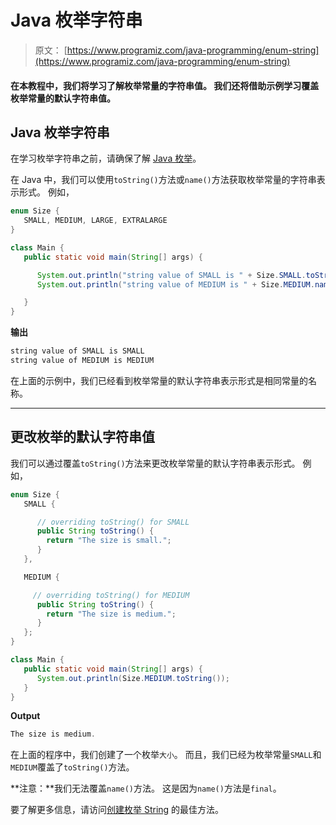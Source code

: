# Java 枚举字符串

> 原文： [https://www.programiz.com/java-programming/enum-string](https://www.programiz.com/java-programming/enum-string)

#### 在本教程中，我们将学习了解枚举常量的字符串值。 我们还将借助示例学习覆盖枚举常量的默认字符串值。

## Java 枚举字符串

在学习枚举字符串之前，请确保了解 [Java 枚举](https://www.programiz.com/java-programming/enums)。

在 Java 中，我们可以使用`toString()`方法或`name()`方法获取枚举常量的字符串表示形式。 例如，

```java
enum Size {
   SMALL, MEDIUM, LARGE, EXTRALARGE
}

class Main {
   public static void main(String[] args) {

      System.out.println("string value of SMALL is " + Size.SMALL.toString());
      System.out.println("string value of MEDIUM is " + Size.MEDIUM.name());

   }
} 
```

**输出**

```java
string value of SMALL is SMALL
string value of MEDIUM is MEDIUM 
```

在上面的示例中，我们已经看到枚举常量的默认字符串表示形式是相同常量的名称。

* * *

## 更改枚举的默认字符串值

我们可以通过覆盖`toString()`方法来更改枚举常量的默认字符串表示形式。 例如，

```java
enum Size {
   SMALL {

      // overriding toString() for SMALL
      public String toString() {
        return "The size is small.";
      }
   },

   MEDIUM {

     // overriding toString() for MEDIUM
      public String toString() {
        return "The size is medium.";
      }
   };
}

class Main {
   public static void main(String[] args) {
      System.out.println(Size.MEDIUM.toString());
   }
} 
```

**Output**

```java
The size is medium. 
```

在上面的程序中，我们创建了一个枚举`大小`。 而且，我们已经为枚举常量`SMALL`和`MEDIUM`覆盖了`toString()`方法。

**注意：**我们无法覆盖`name()`方法。 这是因为`name()`方法是`final`。

要了解更多信息，请访问[创建枚举 String](https://stackoverflow.com/questions/3978654/best-way-to-create-enum-of-strings) 的最佳方法。